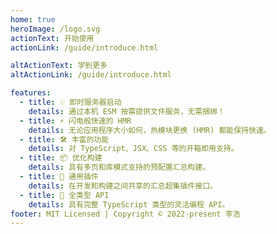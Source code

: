 ```yaml
---
home: true
heroImage: /logo.svg
actionText: 开始使用
actionLink: /guide/introduce.html

altActionText: 学到更多
altActionLink: /guide/introduce.html

features:
  - title: 💡 即时服务器启动
    details: 通过本机 ESM 按需提供文件服务，无需捆绑！
  - title: ⚡️ 闪电般快速的 HMR
    details: 无论应用程序大小如何，热模块更换 (HMR) 都能保持快速。
  - title: 🛠️ 丰富的功能
    details: 对 TypeScript、JSX、CSS 等的开箱即用支持。
  - title: 📦 优化构建
    details: 具有多页和库模式支持的预配置汇总构建。
  - title: 🔩 通用插件
    details: 在开发和构建之间共享的汇总超集插件接口。
  - title: 🔑 全类型 API
    details: 具有完整 TypeScript 类型的灵活编程 API。
footer: MIT Licensed | Copyright © 2022-present 李浩
---
```

